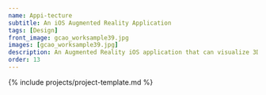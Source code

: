 ```yaml
---
name: Appi-tecture
subtitle: An iOS Augmented Reality Application
tags: [Design]
front_image: gcao_worksample39.jpg
images: [gcao_worksample39.jpg]
description: An Augmented Reality iOS application that can visualize 3D buildings based on floor plans
order: 13
---
```


{% include projects/project-template.md %}